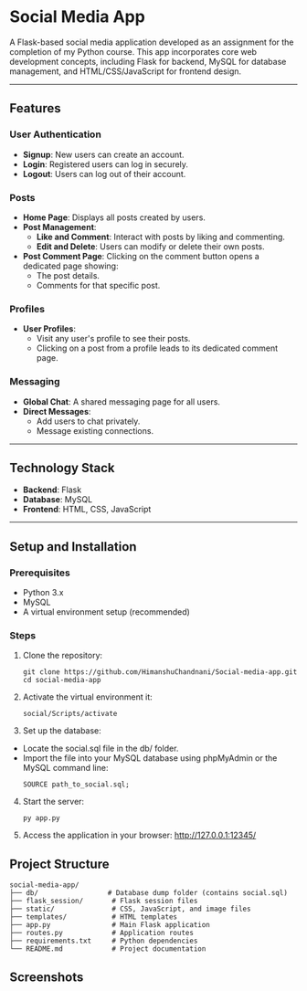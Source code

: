 # Social Media App

A Flask-based social media application developed as an assignment for the completion of my Python course. This app incorporates core web development concepts, including Flask for backend, MySQL for database management, and HTML/CSS/JavaScript for frontend design.

---

## Features

### User Authentication

-   **Signup**: New users can create an account.
-   **Login**: Registered users can log in securely.
-   **Logout**: Users can log out of their account.

### Posts

-   **Home Page**: Displays all posts created by users.
-   **Post Management**:
    -   **Like and Comment**: Interact with posts by liking and commenting.
    -   **Edit and Delete**: Users can modify or delete their own posts.
-   **Post Comment Page**: Clicking on the comment button opens a dedicated page showing:
    -   The post details.
    -   Comments for that specific post.

### Profiles

-   **User Profiles**:
    -   Visit any user's profile to see their posts.
    -   Clicking on a post from a profile leads to its dedicated comment page.

### Messaging

-   **Global Chat**: A shared messaging page for all users.
-   **Direct Messages**:
    -   Add users to chat privately.
    -   Message existing connections.

---

## Technology Stack

-   **Backend**: Flask
-   **Database**: MySQL
-   **Frontend**: HTML, CSS, JavaScript

---

## Setup and Installation

### Prerequisites

-   Python 3.x
-   MySQL
-   A virtual environment setup (recommended)

### Steps

1. Clone the repository:
    ```
    git clone https://github.com/HimanshuChandnani/Social-media-app.git
    cd social-media-app
    ```
2. Activate the virtual environment it:

    ```
    social/Scripts/activate
    ```

3. Set up the database:

-   Locate the social.sql file in the db/ folder.
-   Import the file into your MySQL database using phpMyAdmin or the MySQL command line:
    ```
    SOURCE path_to_social.sql;
    ```

4. Start the server:
    ```
    py app.py
    ```
5. Access the application in your browser:
   http://127.0.0.1:12345/

## Project Structure

    social-media-app/
    ├── db/                 # Database dump folder (contains social.sql)
    ├── flask_session/       # Flask session files
    ├── static/              # CSS, JavaScript, and image files
    ├── templates/           # HTML templates
    ├── app.py               # Main Flask application
    ├── routes.py            # Application routes
    ├── requirements.txt     # Python dependencies
    └── README.md            # Project documentation

## Screenshots
